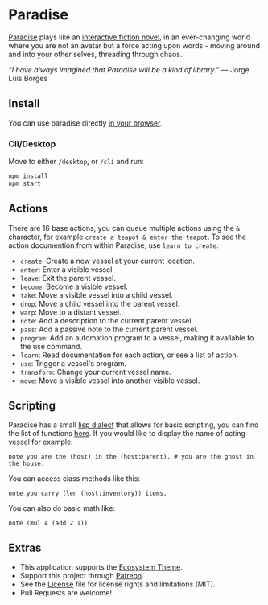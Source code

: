 # Paradise

[Paradise](http://wiki.xxiivv.com/paradise) plays like an [interactive fiction novel](https://www.youtube.com/watch?v=9gmMVjHJ6cU), in an ever-changing world where you are not an avatar but a force acting upon words - moving around and into your other selves, threading through chaos.

_“I have always imagined that Paradise will be a kind of library.”_ — Jorge Luis Borges

## Install

You can use paradise directly [in your browser](https://hundredrabbits.github.io/Paradise/).

### Cli/Desktop

Move to either `/desktop`, or `/cli` and run:

```sh
npm install
npm start
```

## Actions

There are 16 base actions, you can queue multiple actions using the `&` character, for example `create a teapot & enter the teapot`. To see the action documention from within Paradise, use `learn to create`.

- `create`: Create a new vessel at your current location.
- `enter`: Enter a visible vessel.
- `leave`: Exit the parent vessel.
- `become`: Become a visible vessel.
- `take`: Move a visible vessel into a child vessel.
- `drop`: Move a child vessel into the parent vessel.
- `warp`: Move to a distant vessel.
- `note`: Add a description to the current parent vessel.
- `pass`: Add a passive note to the current parent vessel.
- `program`: Add an automation program to a vessel, making it available to the use command.
- `learn`: Read documentation for each action, or see a list of action.
- `use`: Trigger a vessel's program.
- `transform`: Change your current vessel name.
- `move`: Move a visible vessel into another visible vessel.

## Scripting

Paradise has a small [lisp dialect](https://wiki.xxiivv.com/Lain) that allows for basic scripting, you can find the list of functions [here](https://github.com/hundredrabbits/Paradise/blob/master/scripts/lain.library.js). If you would like to display the name of acting vessel for example.

```
note you are the (host) in the (host:parent). # you are the ghost in the house.
```

You can access class methods like this:

```
note you carry (len (host:inventory)) items.
```

You can also do basic math like:

```
note (mul 4 (add 2 1))
```

## Extras

- This application supports the [Ecosystem Theme](https://github.com/hundredrabbits/Themes).
- Support this project through [Patreon](https://patreon.com/100).
- See the [License](LICENSE.md) file for license rights and limitations (MIT).
- Pull Requests are welcome!
